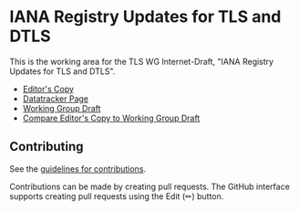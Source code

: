 # IANA Registry Updates for TLS and DTLS

This is the working area for the TLS WG Internet-Draft, "IANA Registry Updates for TLS and DTLS".

* [Editor's Copy](https://tlswg.github.io/rfc8447bis/draft-ietf-tls-rfc8447bis.html)
* [Datatracker Page](https://datatracker.ietf.org/doc/draft-ietf-tls-rfc8447bis/)
* [Working Group Draft](https://www.ietf.org/archive/id/draft-ietf-tls-rfc8447bis-00.html)
* [Compare Editor's Copy to Working Group Draft](https://www.ietf.org/rfcdiff?url1=draft-ietf-tls-rfc8447bis&url2=https://tlswg.github.io/rfc8447bis/draft-ietf-tls-rfc8447bis.txt)


## Contributing

See the
[guidelines for contributions](https://github.com/tlswg/wg-materials/blob/master/CONTRIBUTING.md).

Contributions can be made by creating pull requests.
The GitHub interface supports creating pull requests using the Edit (✏) button.
